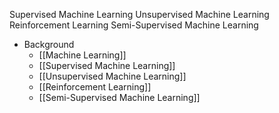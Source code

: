 Supervised Machine Learning
Unsupervised Machine Learning
Reinforcement Learning
Semi-Supervised Machine Learning

- Background
	- [[Machine Learning]]
	- [[Supervised Machine Learning]]
	- [[Unsupervised Machine Learning]]
	- [[Reinforcement Learning]]
	- [[Semi-Supervised Machine Learning]]